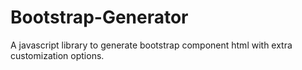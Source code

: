 # Bootstrap-Generator
A javascript library to generate bootstrap component html with extra customization options.
